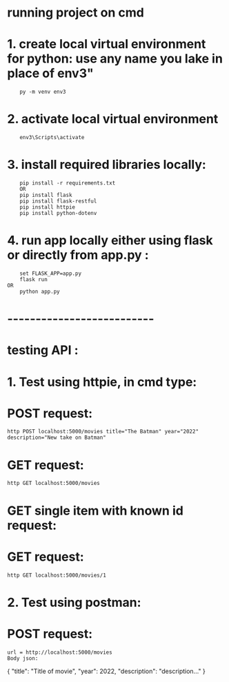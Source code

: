 # running project on cmd

# 1. create local virtual environment for python: use any name you lake in place of env3" 
		py -m venv env3

# 2. activate local virtual environment
		env3\Scripts\activate

# 3. install required libraries locally:
		pip install -r requirements.txt
        OR
		pip install flask
		pip install flask-restful
		pip install httpie
		pip install python-dotenv

# 4. run app locally either using flask or directly from app.py :
   		set FLASK_APP=app.py
		flask run
    OR
        python app.py

# --------------------------
#       testing API :

# 1. Test using httpie, in cmd type:
# POST request:
    http POST localhost:5000/movies title="The Batman" year="2022" description="New take on Batman"

# GET request:
    http GET localhost:5000/movies

# GET single item with known id request:
# GET request:
    http GET localhost:5000/movies/1


# 2. Test using postman:
# POST request:
    url = http://localhost:5000/movies
    Body json:
{
     "title": "Title of movie",
     "year": 2022,
     "description": "description..."
}
